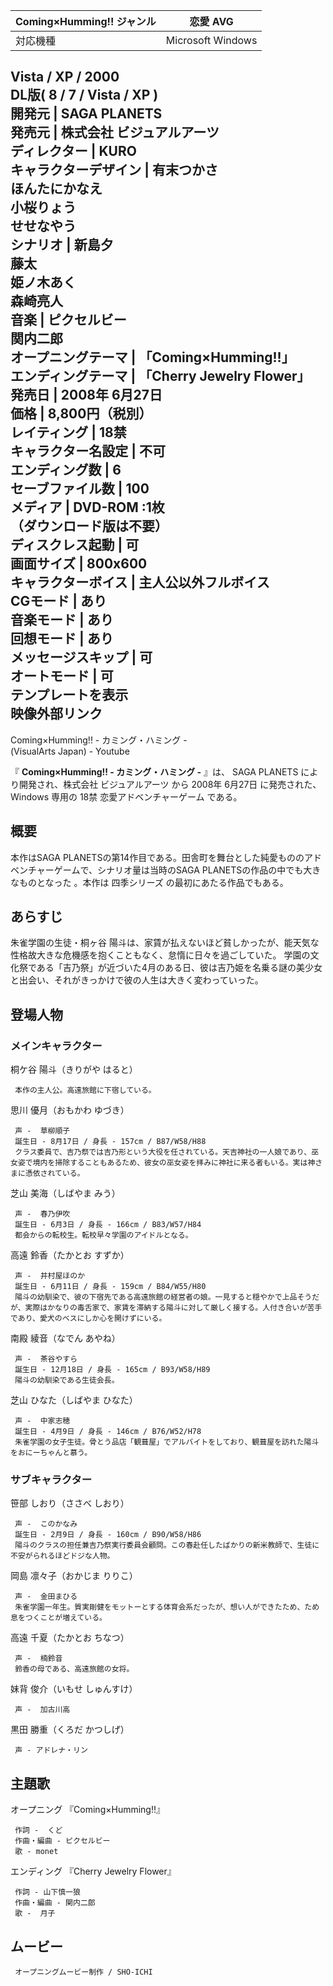 Coming×Humming!!  ジャンル  |  恋愛  AVG     
---|---  
対応機種  |  Microsoft Windows    
Vista  /  XP  /  2000    
DL版(  8  /  7  /  Vista  /  XP  )    
開発元  |  SAGA PLANETS     
発売元  |  株式会社  ビジュアルアーツ     
ディレクター  |  KURO     
キャラクターデザイン  |  有末つかさ      
ほんたにかなえ    
小桜りょう    
せせなやう    
シナリオ  |  新島夕      
藤太    
姫ノ木あく    
森崎亮人    
音楽  |  ピクセルビー      
関内二郎    
オープニングテーマ  |  「Coming×Humming!!」     
エンディングテーマ  |  「Cherry Jewelry Flower」     
発売日  |  2008年  6月27日     
価格  |  8,800円（税別）     
レイティング  |  18禁     
キャラクター名設定  |  不可   
エンディング数  |  6   
セーブファイル数  |  100   
メディア  |  DVD-ROM  :1枚   
（ダウンロード版は不要）  
ディスクレス起動  |  可   
画面サイズ  |  800x600     
キャラクターボイス  |  主人公以外フルボイス   
CGモード  |  あり   
音楽モード  |  あり   
回想モード  |  あり   
メッセージスキップ  |  可   
オートモード  |  可   
テンプレートを表示  
映像外部リンク  
---  
Coming×Humming!! - カミング・ハミング -  
(VisualArts Japan) - Youtube  
  
『 **Coming×Humming!! - カミング・ハミング -** 』は、  SAGA PLANETS  により開発され、株式会社  ビジュアルアーツ
から  2008年  6月27日  に発売された、  Windows  専用の  18禁  恋愛アドベンチャーゲーム  である。

##  概要  

本作はSAGA PLANETSの第14作目である。田舎町を舞台とした純愛もののアドベンチャーゲームで、シナリオ量は当時のSAGA
PLANETSの作品の中でも大きなものとなった    。本作は  四季シリーズ  の最初にあたる作品でもある。

##  あらすじ  

朱雀学園の生徒・桐ヶ谷 陽斗は、家賃が払えないほど貧しかったが、能天気な性格故大きな危機感を抱くこともなく、怠惰に日々を過ごしていた。
学園の文化祭である「吉乃祭」が近づいた4月のある日、彼は吉乃姫を名乗る謎の美少女と出会い、それがきっかけで彼の人生は大きく変わっていった。

##  登場人物  

###  メインキャラクター  

桐ケ谷 陽斗（きりがや はると）

     本作の主人公。高遠旅館に下宿している。 
思川 優月（おもかわ ゆづき）

     声 -  草柳順子 
     誕生日 - 8月17日 / 身長 - 157cm / B87/W58/H88 
     クラス委員で、吉乃祭では吉乃形という大役を任されている。天吉神社の一人娘であり、巫女姿で境内を掃除することもあるため、彼女の巫女姿を拝みに神社に来る者もいる。実は神さまに憑依されている。 
芝山 美海（しばやま みう）

     声 -  春乃伊吹 
     誕生日 - 6月3日 / 身長 - 166cm / B83/W57/H84 
     都会からの転校生。転校早々学園のアイドルとなる。 
高遠 鈴香（たかとお すずか）

     声 -  井村屋ほのか 
     誕生日 - 6月11日 / 身長 - 159cm / B84/W55/H80 
     陽斗の幼馴染で、彼の下宿先である高遠旅館の経営者の娘。一見すると穏やかで上品そうだが、実際はかなりの毒舌家で、家賃を滞納する陽斗に対して厳しく接する。人付き合いが苦手であり、愛犬のベスにしか心を開けずにいる。 
南殿 綾音（なでん あやね）

     声 -  茶谷やすら 
     誕生日 - 12月18日 / 身長 - 165cm / B93/W58/H89 
     陽斗の幼馴染である生徒会長。 
芝山 ひなた（しばやま ひなた）

     声 -  中家志穂 
     誕生日 - 4月9日 / 身長 - 146cm / B76/W52/H78 
     朱雀学園の女子生徒。骨とう品店「観葺屋」でアルバイトをしており、観葺屋を訪れた陽斗をおにーちゃんと慕う。 

###  サブキャラクター  

笹部 しおり（ささべ しおり）

     声 -  このかなみ 
     誕生日 - 2月9日 / 身長 - 160cm / B90/W58/H86 
     陽斗のクラスの担任兼吉乃祭実行委員会顧問。この春赴任したばかりの新米教師で、生徒に不安がられるほどドジな人物。 
岡島 凛々子（おかじま りりこ）

     声 -  金田まひる 
     朱雀学園一年生。質実剛健をモットーとする体育会系だったが、想い人ができたため、ため息をつくことが増えている。 
高遠 千夏（たかとお ちなつ）

     声 -  楠鈴音 
     鈴香の母である、高遠旅館の女将。 
妹背 俊介（いもせ しゅんすけ）

     声 -  加古川高   
黒田 勝重（くろだ かつしげ）

     声 - アドレナ・リン   

##  主題歌  

オープニング 『Coming×Humming!!』  

     作詞 -  くど   
     作曲・編曲 - ピクセルビー   
     歌 - monet   
エンディング 『Cherry Jewelry Flower』  

     作詞 - 山下慎一狼   
     作曲・編曲 - 関内二郎   
     歌 -  月子   

##  ムービー  

     オープニングムービー制作 / SHO-ICHI   

